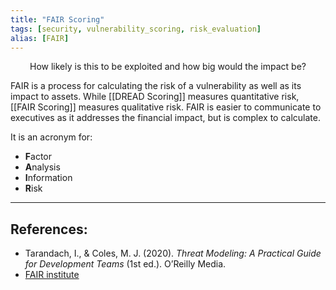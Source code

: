 ```yaml
---
title: "FAIR Scoring"
tags: [security, vulnerability_scoring, risk_evaluation]
alias: [FAIR]
---
```


<center>How likely is this to be exploited and how big would the impact be?</center>

FAIR is a process for calculating the risk of a vulnerability as well as its impact to assets. While [[DREAD Scoring]] measures quantitative risk, [[FAIR Scoring]] measures qualitative risk. FAIR is easier to communicate to executives as it addresses the financial impact, but is complex to calculate. 


It is an acronym for: 
* **F**actor
* **A**nalysis
* **I**nformation
* **R**isk

***
## References:
* Tarandach, I., & Coles, M. J. (2020). _Threat Modeling: A Practical Guide for Development Teams_ (1st ed.). O’Reilly Media.
* [FAIR institute](https://www.fairinstitute.org/)
